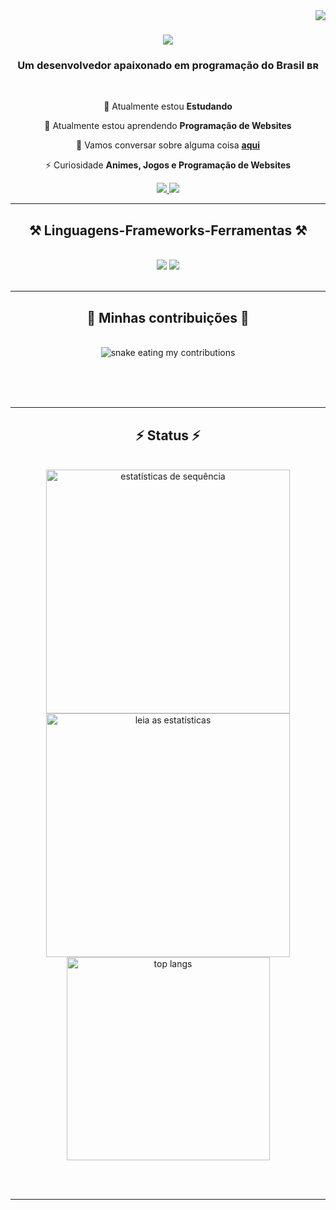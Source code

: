 <img align="right" src="https://visitor-badge.laobi.icu/badge?page_id=meliodasbr-oficial.meliodasbr-oficial" />

<h1 align="center">
    <img src="https://readme-typing-svg.herokuapp.com/?font=Righteous&size=35&center=true&vCenter=true&width=900&height=100&duration=6000&lines=Olá!+👋;Meu+Nome+é+Richard+Aghamenon!" />
</h1>

<h3 align="center">Um desenvolvedor apaixonado em programação do Brasil ʙʀ</h3>

<br/>

<div align="center">
 
 🔭 Atualmente estou **Estudando**
 
 🌱 Atualmente estou aprendendo **Programação de Websites**

💬 Vamos conversar sobre alguma coisa **[aqui](https://discord.gg/VAasD2GqMk)**

⚡ Curiosidade **Animes, Jogos e Programação de Websites**
 </div>
 
<div align="center"> 
  <a href="mailto:meliodas157lost@gmail.com">
    <img src="https://img.shields.io/badge/Gmail-333333?style=for-the-badge&logo=gmail&logoColor=red" />
  </a>
  <a href="Em Breve" target="_blank">
     <img src="https://img.shields.io/badge/Portfolio-FF5722?style=for-the-badge&logo=todoist&logoColor=white" target="_blank" />
  </a>
</div>

 <hr/>
 
<h2 align="center">⚒️ Linguagens-Frameworks-Ferramentas ⚒️</h2>
<br/>
<div align="center">
    <img src="https://skillicons.dev/icons?i=html,css,vscode,github,js" />
    <img src="https://skillicons.dev/icons?i=nodejs" /><br>
</div>

<br/>
<hr/>

<div align="center">
  <h2>🐍 Minhas contribuições 🐍</h2>
  <br>
  <img alt="snake eating my contributions" src="https://raw.githubusercontent.com/meliodasbr-oficial/meliodasbr-oficial/output/github-contribution-grid-snake.svg" />
  
  <br/><br/><br/>
</div>

<hr/>

<h2 align="center">⚡ Status ⚡</h2>
<br>
<div align=center>
  <img width=390 src="https://streak-stats.demolab.com?user=meliodasbr-oficial&theme=midnight-purple&&layout=compact&border_radius=10&count_weight=0.5&size_weight=0.5&locale=pt_BR" alt="estatísticas de sequência"/>
  <img width=390 src="https://github-readme-stats.vercel.app/api?username=meliodasbr-oficial&theme=midnight-purple&locale=pt-br&border_radius=10&count_weight=0.5" alt="leia as estatísticas" />
  <br/>
  <img width=325 align="center" src="https://github-readme-stats-salesp07.vercel.app/api/top-langs/?username=meliodasbr-oficial&hide=HTML&langs_count=8&layout=defalt&theme=midnight-purple&border_radius=10&size_weight=0.5&count_weight=0.5&exclude_repo=github-readme-stats&locale=pt-br" alt="top langs" />
</div>

<br/><br/>

<hr/>
